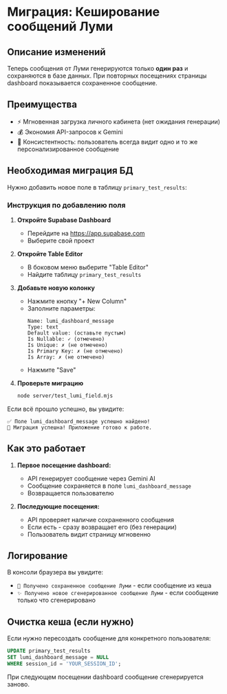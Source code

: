 # Миграция: Кеширование сообщений Луми

## Описание изменений

Теперь сообщения от Луми генерируются только **один раз** и сохраняются в базе данных. При повторных посещениях страницы dashboard показывается сохраненное сообщение.

## Преимущества

- ⚡ Мгновенная загрузка личного кабинета (нет ожидания генерации)
- 💰 Экономия API-запросов к Gemini
- 🎯 Консистентность: пользователь всегда видит одно и то же персонализированное сообщение

## Необходимая миграция БД

Нужно добавить новое поле в таблицу `primary_test_results`:

### Инструкция по добавлению поля

1. **Откройте Supabase Dashboard**
   - Перейдите на https://app.supabase.com
   - Выберите свой проект

2. **Откройте Table Editor**
   - В боковом меню выберите "Table Editor"
   - Найдите таблицу `primary_test_results`

3. **Добавьте новую колонку**
   - Нажмите кнопку "+ New Column"
   - Заполните параметры:
     ```
     Name: lumi_dashboard_message
     Type: text
     Default value: (оставьте пустым)
     Is Nullable: ✓ (отмечено)
     Is Unique: ✗ (не отмечено)
     Is Primary Key: ✗ (не отмечено)
     Is Array: ✗ (не отмечено)
     ```
   - Нажмите "Save"

4. **Проверьте миграцию**
   ```bash
   node server/test_lumi_field.mjs
   ```

Если всё прошло успешно, вы увидите:
```
✅ Поле lumi_dashboard_message успешно найдено!
🎉 Миграция успешна! Приложение готово к работе.
```

## Как это работает

1. **Первое посещение dashboard:**
   - API генерирует сообщение через Gemini AI
   - Сообщение сохраняется в поле `lumi_dashboard_message`
   - Возвращается пользователю

2. **Последующие посещения:**
   - API проверяет наличие сохраненного сообщения
   - Если есть - сразу возвращает его (без генерации)
   - Пользователь видит страницу мгновенно

## Логирование

В консоли браузера вы увидите:
- `💾 Получено сохраненное сообщение Луми` - если сообщение из кеша
- `✨ Получено новое сгенерированное сообщение Луми` - если сообщение только что сгенерировано

## Очистка кеша (если нужно)

Если нужно пересоздать сообщение для конкретного пользователя:

```sql
UPDATE primary_test_results 
SET lumi_dashboard_message = NULL 
WHERE session_id = 'YOUR_SESSION_ID';
```

При следующем посещении dashboard сообщение сгенерируется заново.

